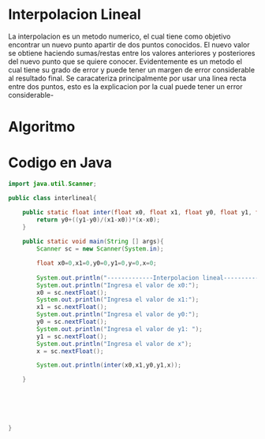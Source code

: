 # Interpolacion Lineal

La interpolacion es un metodo numerico, el cual tiene como objetivo encontrar un nuevo punto apartir de dos puntos conocidos.
El nuevo valor se obtiene haciendo sumas/restas entre los valores anteriores y posteriores del nuevo punto que se quiere conocer.
Evidentemente es un metodo el cual tiene su grado de error y puede tener un margen de error considerable al resultado final.
Se caracateriza principalmente por usar una linea recta entre dos puntos, esto es la explicacion por la cual puede tener un error considerable-

# Algoritmo




# Codigo en Java
```java
import java.util.Scanner;

public class interlineal{

    public static float inter(float x0, float x1, float y0, float y1, float x){
        return y0+((y1-y0)/(x1-x0))*(x-x0);
    }
    
    public static void main(String [] args){
        Scanner sc = new Scanner(System.in);         

        float x0=0,x1=0,y0=0,y1=0,y=0,x=0;
        
        System.out.println("-------------Interpolacion lineal-------------");
        System.out.println("Ingresa el valor de x0:");
        x0 = sc.nextFloat();
        System.out.println("Ingresa el valor de x1:");
        x1 = sc.nextFloat();
        System.out.println("Ingresa el valor de y0:");
        y0 = sc.nextFloat();
        System.out.println("Ingresa el valor de y1: ");
        y1 = sc.nextFloat();
        System.out.println("Ingresa el valor de x");
        x = sc.nextFloat();

        System.out.println(inter(x0,x1,y0,y1,x));

    }






}

```